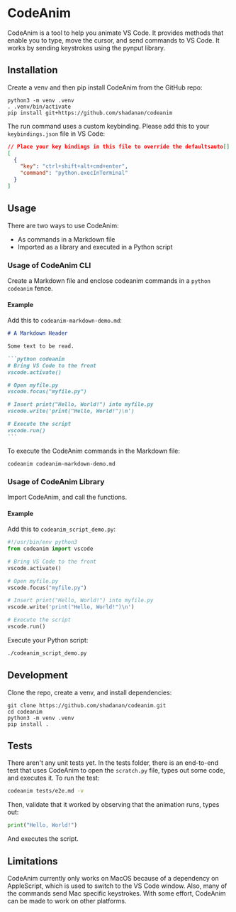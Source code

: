 # CodeAnim

CodeAnim is a tool to help you animate VS Code. It provides methods that enable you to type, move the cursor, and send commands to VS Code. It works by sending keystrokes using the pynput library.

## Installation

Create a venv and then pip install CodeAnim from the GitHub repo:

```shell
python3 -m venv .venv
. .venv/bin/activate
pip install git+https://github.com/shadanan/codeanim
```

The run command uses a custom keybinding. Please add this to your `keybindings.json` file in VS Code:

```json
// Place your key bindings in this file to override the defaultsauto[]
[
  {
    "key": "ctrl+shift+alt+cmd+enter",
    "command": "python.execInTerminal"
  }
]
```

## Usage

There are two ways to use CodeAnim:

- As commands in a Markdown file
- Imported as a library and executed in a Python script

### Usage of CodeAnim CLI

Create a Markdown file and enclose codeanim commands in a `python codeanim` fence.

#### Example

Add this to `codeanim-markdown-demo.md`:

````markdown
# A Markdown Header

Some text to be read.

```python codeanim
# Bring VS Code to the front
vscode.activate()

# Open myfile.py
vscode.focus("myfile.py")

# Insert print("Hello, World!") into myfile.py
vscode.write('print("Hello, World!")\n')

# Execute the script
vscode.run()
```
````

To execute the CodeAnim commands in the Markdown file:

```shell
codeanim codeanim-markdown-demo.md
```

### Usage of CodeAnim Library

Import CodeAnim, and call the functions.

#### Example

Add this to `codeanim_script_demo.py`:

```python
#!/usr/bin/env python3
from codeanim import vscode

# Bring VS Code to the front
vscode.activate()

# Open myfile.py
vscode.focus("myfile.py")

# Insert print("Hello, World!") into myfile.py
vscode.write('print("Hello, World!")\n')

# Execute the script
vscode.run()
```

Execute your Python script:

```sh
./codeanim_script_demo.py
```

## Development

Clone the repo, create a venv, and install dependencies:

```shell
git clone https://github.com/shadanan/codeanim.git
cd codeanim
python3 -m venv .venv
pip install .
```

## Tests

There aren't any unit tests yet. In the tests folder, there is an end-to-end test that uses CodeAnim to open the `scratch.py` file, types out some code, and executes it. To run the test:

```sh
codeanim tests/e2e.md -v
```

Then, validate that it worked by observing that the animation runs, types out:

```python
print("Hello, World!")
```

And executes the script.

## Limitations

CodeAnim currently only works on MacOS because of a dependency on AppleScript, which is used to switch to the VS Code window. Also, many of the commands send Mac specific keystrokes. With some effort, CodeAnim can be made to work on other platforms.
